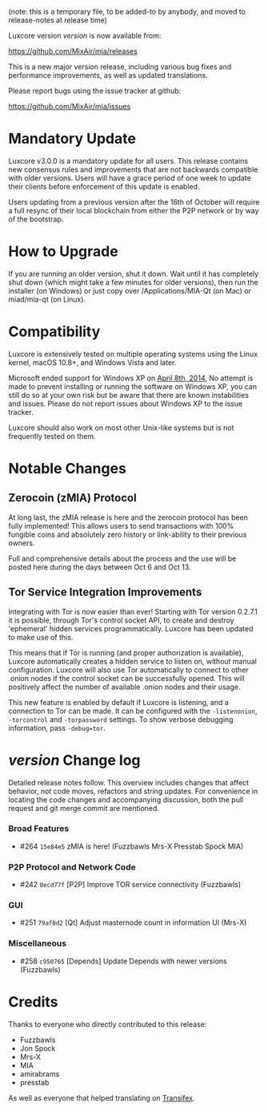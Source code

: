 (note: this is a temporary file, to be added-to by anybody, and moved to release-notes at release time)

Luxcore version *version* is now available from:

  <https://github.com/MixAir/mia/releases>

This is a new major version release, including various bug fixes and
performance improvements, as well as updated translations.

Please report bugs using the issue tracker at github:

  <https://github.com/MixAir/mia/issues>

Mandatory Update
==============

Luxcore v3.0.0 is a mandatory update for all users. This release contains new consensus rules and improvements that are not backwards compatible with older versions. Users will have a grace period of one week to update their clients before enforcement of this update is enabled.

Users updating from a previous version after the 16th of October will require a full resync of their local blockchain from either the P2P network or by way of the bootstrap.

How to Upgrade
==============

If you are running an older version, shut it down. Wait until it has completely shut down (which might take a few minutes for older versions), then run the installer (on Windows) or just copy over /Applications/MIA-Qt (on Mac) or miad/mia-qt (on Linux).

Compatibility
==============

Luxcore is extensively tested on multiple operating systems using
the Linux kernel, macOS 10.8+, and Windows Vista and later.

Microsoft ended support for Windows XP on [April 8th, 2014](https://www.microsoft.com/en-us/WindowsForBusiness/end-of-xp-support),
No attempt is made to prevent installing or running the software on Windows XP, you
can still do so at your own risk but be aware that there are known instabilities and issues.
Please do not report issues about Windows XP to the issue tracker.

Luxcore should also work on most other Unix-like systems but is not
frequently tested on them.

Notable Changes
===============

Zerocoin (zMIA) Protocol
---------------------

At long last, the zMIA release is here and the zerocoin protocol has been fully implemented! This allows users to send transactions with 100% fungible coins and absolutely zero history or link-ability to their previous owners.

Full and comprehensive details about the process and the use will be posted here during the days between Oct 6 and Oct 13.

Tor Service Integration Improvements
---------------------

Integrating with Tor is now easier than ever! Starting with Tor version 0.2.7.1 it is possible, through Tor's control socket API, to create and destroy 'ephemeral' hidden services programmatically. Luxcore has been updated to make use of this.

This means that if Tor is running (and proper authorization is available), Luxcore automatically creates a hidden service to listen on, without manual configuration. Luxcore will also use Tor automatically to connect to other .onion nodes if the control socket can be successfully opened. This will positively affect the number of available .onion nodes and their usage.

This new feature is enabled by default if Luxcore is listening, and a connection to Tor can be made. It can be configured with the `-listenonion`, `-torcontrol` and `-torpassword` settings. To show verbose debugging information, pass `-debug=tor`.

*version* Change log
=================

Detailed release notes follow. This overview includes changes that affect
behavior, not code moves, refactors and string updates. For convenience in locating
the code changes and accompanying discussion, both the pull request and
git merge commit are mentioned.

### Broad Features
- #264 `15e84e5` zMIA is here! (Fuzzbawls Mrs-X Presstab Spock MIA)

### P2P Protocol and Network Code
- #242 `0ecd77f` [P2P] Improve TOR service connectivity (Fuzzbawls)

### GUI
- #251 `79af8d2` [Qt] Adjust masternode count in information UI (Mrs-X)

### Miscellaneous
- #258 `c950765` [Depends] Update Depends with newer versions (Fuzzbawls)

Credits
=======

Thanks to everyone who directly contributed to this release:
- Fuzzbawls
- Jon Spock
- Mrs-X
- MIA
- amirabrams
- presstab

As well as everyone that helped translating on [Transifex](https://www.transifex.com/projects/p/216k155-translations/).
